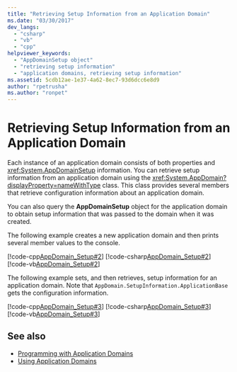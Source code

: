 ```yaml
---
title: "Retrieving Setup Information from an Application Domain"
ms.date: "03/30/2017"
dev_langs: 
  - "csharp"
  - "vb"
  - "cpp"
helpviewer_keywords: 
  - "AppDomainSetup object"
  - "retrieving setup information"
  - "application domains, retrieving setup information"
ms.assetid: 5cdb12ae-1e37-4a62-8ec7-93d6dcc6e8d9
author: "rpetrusha"
ms.author: "ronpet"
---
```

# Retrieving Setup Information from an Application Domain
Each instance of an application domain consists of both properties and <xref:System.AppDomainSetup> information. You can retrieve setup information from an application domain using the <xref:System.AppDomain?displayProperty=nameWithType> class. This class provides several members that retrieve configuration information about an application domain.  
  
 You can also query the **AppDomainSetup** object for the application domain to obtain setup information that was passed to the domain when it was created.  
  
 The following example creates a new application domain and then prints several member values to the console.  
  
 [!code-cpp[AppDomain_Setup#2](../../../samples/snippets/cpp/VS_Snippets_CLR/AppDomain_Setup/CPP/source2.cpp#2)]
 [!code-csharp[AppDomain_Setup#2](../../../samples/snippets/csharp/VS_Snippets_CLR/AppDomain_Setup/CS/source2.cs#2)]
 [!code-vb[AppDomain_Setup#2](../../../samples/snippets/visualbasic/VS_Snippets_CLR/AppDomain_Setup/VB/source2.vb#2)]  
  
 The following example sets, and then retrieves, setup information for an application domain. Note that `AppDomain.SetupInformation.ApplicationBase` gets the configuration information.  
  
 [!code-cpp[AppDomain_Setup#3](../../../samples/snippets/cpp/VS_Snippets_CLR/AppDomain_Setup/CPP/source3.cpp#3)]
 [!code-csharp[AppDomain_Setup#3](../../../samples/snippets/csharp/VS_Snippets_CLR/AppDomain_Setup/CS/source3.cs#3)]
 [!code-vb[AppDomain_Setup#3](../../../samples/snippets/visualbasic/VS_Snippets_CLR/AppDomain_Setup/VB/source3.vb#3)]  
  
## See also

- [Programming with Application Domains](application-domains.md#programming-with-application-domains)
- [Using Application Domains](use.md)
